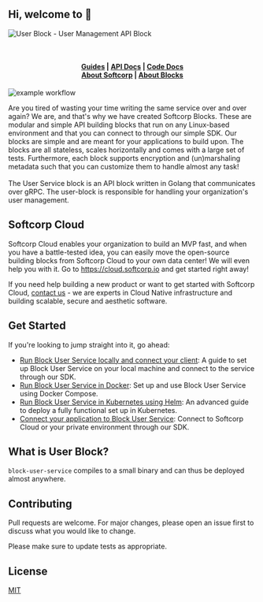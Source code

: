 ## Hi, welcome to 👋

![User Block - User Management API Block](https://softcorp-io.github.io/website/blocks/user_block_cover.png)

<br/>
<h4 align="center">
    <a href="https://www.softcorp.io/blocks/user/docs/guide">Guides</a> |
    <a href="https://www.softcorp.io/blocks/user/docs/api">API Docs</a> |
    <a href="https://www.softcorp.io/blocks/user/docs/code">Code Docs</a> <br/>
    <a href="https://www.softcorp.io">About Softcorp</a> |
    <a href="https://www.blocks.softcorp.io">About Blocks</a>
</h4>

![example workflow](https://github.com/softcorp-io/block-user-service/actions/workflows/build.yaml/badge.svg)

Are you tired of wasting your time writing the same service over and over again?
We are, and that's why we have created Softcorp Blocks. These are modular and simple API building blocks that run on
any Linux-based environment and that you can connect to through our simple SDK.
Our blocks are simple and are meant for your applications to build upon. The blocks are all stateless, scales horizontally and comes with a large set of tests.
Furthermore, each block supports encryption and (un)marshaling metadata such that you can customize them to handle almost any task!
<br/><br/>
The User Service block is an API block written in Golang that communicates over gRPC. The user-block is responsible for handling
your organization's user management.

## Softcorp Cloud
Softcorp Cloud enables your organization to build an MVP fast, and when you have a battle-tested idea, you can
easily move the open-source building blocks from Softcorp Cloud to your own data center! We will even help you with it.
Go to <a href="https://cloud.softcorp.io"> https://cloud.softcorp.io <a/> and get started right away! 

If you need help building a new product or want to get started with Softcorp Cloud, [contact us](https://softcorp.io/contact) - we are experts in Cloud Native infrastructure and building scalable, secure and aesthetic software.

## Get Started
If you're looking to jump straight into it, go ahead:

- [Run Block User Service locally and connect your client](): A guide to set up Block User Service on your local machine and connect to the service through our SDK. 
- [Run Block User Service in Docker](): Set up and use Block User Service using Docker Compose.
- [Run Block User Service in Kubernetes using Helm](): An advanced guide to deploy a fully functional set up in Kubernetes.
- [Connect your application to Block User Service](): Connect to Softcorp Cloud or your private environment through our SDK.


## What is User Block?
```block-user-service``` compiles to a small binary and can thus be deployed almost anywhere. 

## Contributing
Pull requests are welcome. For major changes, please open an issue first to discuss what you would like to change.

Please make sure to update tests as appropriate.

## License
[MIT](https://choosealicense.com/licenses/mit/)
